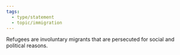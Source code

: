 ```yaml
---
tags:
  - type/statement
  - topic/immigration
---
```

Refugees are involuntary migrants that are persecuted for social and political reasons.
